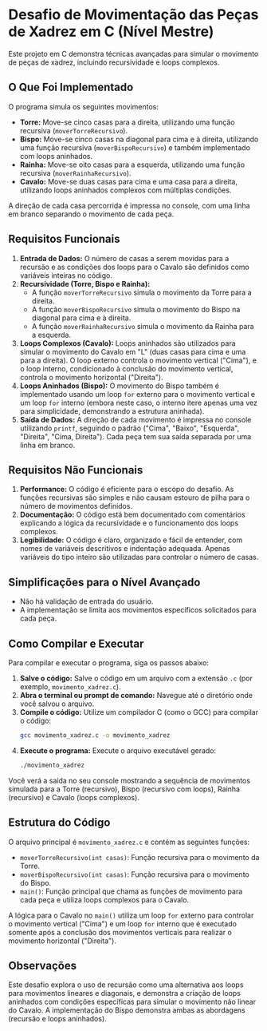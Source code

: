 # Desafio de Movimentação das Peças de Xadrez em C (Nível Mestre)

Este projeto em C demonstra técnicas avançadas para simular o movimento de peças de xadrez, incluindo recursividade e loops complexos.

## O Que Foi Implementado

O programa simula os seguintes movimentos:

* **Torre:** Move-se cinco casas para a direita, utilizando uma função recursiva (`moverTorreRecursivo`).
* **Bispo:** Move-se cinco casas na diagonal para cima e à direita, utilizando uma função recursiva (`moverBispoRecursivo`) e também implementado com loops aninhados.
* **Rainha:** Move-se oito casas para a esquerda, utilizando uma função recursiva (`moverRainhaRecursivo`).
* **Cavalo:** Move-se duas casas para cima e uma casa para a direita, utilizando loops aninhados complexos com múltiplas condições.

A direção de cada casa percorrida é impressa no console, com uma linha em branco separando o movimento de cada peça.

## Requisitos Funcionais

1.  **Entrada de Dados:** O número de casas a serem movidas para a recursão e as condições dos loops para o Cavalo são definidos como variáveis inteiras no código.
2.  **Recursividade (Torre, Bispo e Rainha):**
    * A função `moverTorreRecursivo` simula o movimento da Torre para a direita.
    * A função `moverBispoRecursivo` simula o movimento do Bispo na diagonal para cima e à direita.
    * A função `moverRainhaRecursivo` simula o movimento da Rainha para a esquerda.
3.  **Loops Complexos (Cavalo):** Loops aninhados são utilizados para simular o movimento do Cavalo em "L" (duas casas para cima e uma para a direita). O loop externo controla o movimento vertical ("Cima"), e o loop interno, condicionado à conclusão do movimento vertical, controla o movimento horizontal ("Direita").
4.  **Loops Aninhados (Bispo):** O movimento do Bispo também é implementado usando um loop `for` externo para o movimento vertical e um loop `for` interno (embora neste caso, o interno itere apenas uma vez para simplicidade, demonstrando a estrutura aninhada).
5.  **Saída de Dados:** A direção de cada movimento é impressa no console utilizando `printf`, seguindo o padrão ("Cima", "Baixo", "Esquerda", "Direita", "Cima, Direita"). Cada peça tem sua saída separada por uma linha em branco.

## Requisitos Não Funcionais

1.  **Performance:** O código é eficiente para o escopo do desafio. As funções recursivas são simples e não causam estouro de pilha para o número de movimentos definidos.
2.  **Documentação:** O código está bem documentado com comentários explicando a lógica da recursividade e o funcionamento dos loops complexos.
3.  **Legibilidade:** O código é claro, organizado e fácil de entender, com nomes de variáveis descritivos e indentação adequada. Apenas variáveis do tipo inteiro são utilizadas para controlar o número de casas.

## Simplificações para o Nível Avançado

* Não há validação de entrada do usuário.
* A implementação se limita aos movimentos específicos solicitados para cada peça.

## Como Compilar e Executar

Para compilar e executar o programa, siga os passos abaixo:

1.  **Salve o código:** Salve o código em um arquivo com a extensão `.c` (por exemplo, `movimento_xadrez.c`).
2.  **Abra o terminal ou prompt de comando:** Navegue até o diretório onde você salvou o arquivo.
3.  **Compile o código:** Utilize um compilador C (como o GCC) para compilar o código:
    ```bash
    gcc movimento_xadrez.c -o movimento_xadrez
    ```
4.  **Execute o programa:** Execute o arquivo executável gerado:
    ```bash
    ./movimento_xadrez
    ```

Você verá a saída no seu console mostrando a sequência de movimentos simulada para a Torre (recursivo), Bispo (recursivo com loops), Rainha (recursivo) e Cavalo (loops complexos).

## Estrutura do Código

O arquivo principal é `movimento_xadrez.c` e contém as seguintes funções:

* `moverTorreRecursivo(int casas)`: Função recursiva para o movimento da Torre.
* `moverBispoRecursivo(int casas)`: Função recursiva para o movimento do Bispo.
* `main()`: Função principal que chama as funções de movimento para cada peça e utiliza loops complexos para o Cavalo.

A lógica para o Cavalo no `main()` utiliza um loop `for` externo para controlar o movimento vertical ("Cima") e um loop `for` interno que é executado somente após a conclusão dos movimentos verticais para realizar o movimento horizontal ("Direita").

## Observações

Este desafio explora o uso de recursão como uma alternativa aos loops para movimentos lineares e diagonais, e demonstra a criação de loops aninhados com condições específicas para simular o movimento não linear do Cavalo. A implementação do Bispo demonstra ambas as abordagens (recursão e loops aninhados).
